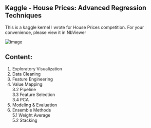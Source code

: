 ## Kaggle - House Prices: Advanced Regression Techniques

This is a kaggle kernel I wrote for House Prices competition. For your convenience, please view it in NbViewer

![image](http://m.qpic.cn/psb?/V107khlM1bLYMn/QqkUQ5iIPfNEg5VfemDKvsVmzs3D*8XadHIJ64J3umQ!/b/dAgBAAAAAAAA&bo=swNlAgAAAAADB*U!&rf=viewer_4)

## Content:

1. Exploratory Visualization
2. Data Cleaning
3. Feature Engineering  
  1. Value Mapping  
  3.2 Pipeline  
  3.3 Feature Selection  
  3.4 PCA
4. Modeling & Evaluation  
5. Ensemble Methods  
  5.1 Weight Average  
  5.2 Stacking
